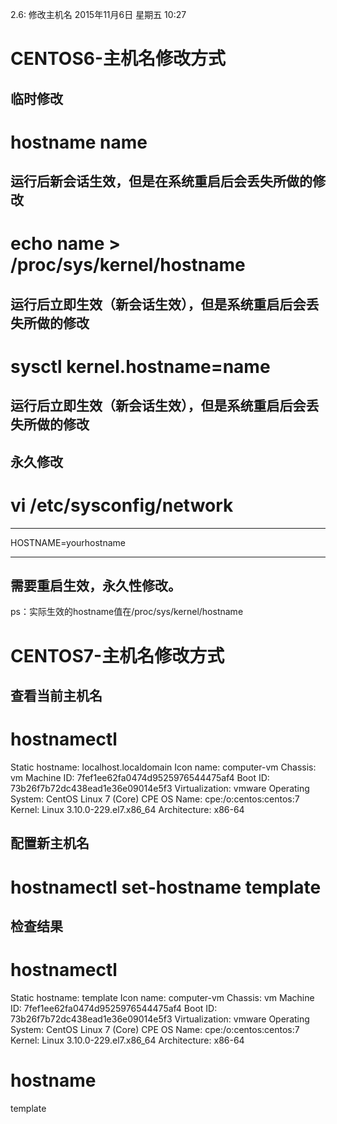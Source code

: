 2.6: 修改主机名
2015年11月6日 星期五
10:27
 
CENTOS6-主机名修改方式
===============================
## 临时修改
# hostname name 
## 运行后新会话生效，但是在系统重启后会丢失所做的修改
 
# echo name > /proc/sys/kernel/hostname
## 运行后立即生效（新会话生效），但是系统重启后会丢失所做的修改
 
# sysctl kernel.hostname=name
## 运行后立即生效（新会话生效），但是系统重启后会丢失所做的修改
 
## 永久修改
# vi /etc/sysconfig/network
**************************
HOSTNAME=yourhostname
**************************
## 需要重启生效，永久性修改。
 
ps：实际生效的hostname值在/proc/sys/kernel/hostname 
CENTOS7-主机名修改方式
===============================
## 查看当前主机名
# hostnamectl
   Static hostname: localhost.localdomain
         Icon name: computer-vm
           Chassis: vm
        Machine ID: 7fef1ee62fa0474d9525976544475af4
           Boot ID: 73b26f7b72dc438ead1e36e09014e5f3
    Virtualization: vmware
  Operating System: CentOS Linux 7 (Core)
       CPE OS Name: cpe:/o:centos:centos:7
            Kernel: Linux 3.10.0-229.el7.x86_64
      Architecture: x86-64
 
## 配置新主机名
# hostnamectl set-hostname template
 
## 检查结果
# hostnamectl
   Static hostname: template
         Icon name: computer-vm
           Chassis: vm
        Machine ID: 7fef1ee62fa0474d9525976544475af4
           Boot ID: 73b26f7b72dc438ead1e36e09014e5f3
    Virtualization: vmware
  Operating System: CentOS Linux 7 (Core)
       CPE OS Name: cpe:/o:centos:centos:7
            Kernel: Linux 3.10.0-229.el7.x86_64
      Architecture: x86-64
# hostname
template
